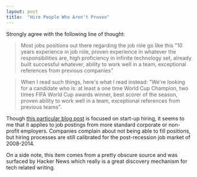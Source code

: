 ```yaml
---
layout: post
title:  "Hire People Who Aren't Proven"
---
```


Strongly agree with the following line of thought:

> Most jobs positions out there regarding the job role go like this "10 years experience in job role, proven experience in whatever the responsibilities are, high proficiency in infinite technology set, already built successful whatever, ability to work well in a team, exceptional references from previous companies"

> When I read such things, here's what I read instead: "We're looking for a candidate who is: at least a one time World Cup Champion, two times FIFA World Cup awards winner, best scorer of the season, proven ability to work well in a team, exceptional references from previous teams".

Though [this particular blog post](https://leonardofed.io/blog/startups-hiring.html) is focused on start-up hiring, it seems to me that it applies to job postings from more standard corporate or non-profit employers. Companies complain about not being able to fill positions, but hiring processes are still calibrated for the post-recession job market of 2008-2014.

On a side note, this item comes from a pretty obscure source and was surfaced by Hacker News which really is a great discovery mechanism for tech related writing.
